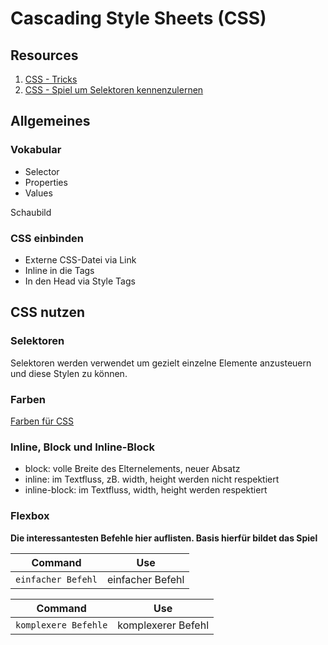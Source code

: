 # Cascading Style Sheets (CSS)

## Resources

1. [CSS - Tricks](https://css-tricks.com/)
1. [CSS - Spiel um Selektoren kennenzulernen](https://flukeout.github.io/)

## Allgemeines

### Vokabular

- Selector
- Properties
- Values

Schaubild

### CSS einbinden

- Externe CSS-Datei via Link
- Inline in die Tags
- In den Head via Style Tags

## CSS nutzen

### Selektoren

Selektoren werden verwendet um gezielt einzelne Elemente anzusteuern und diese Stylen zu können.

### Farben

[Farben für CSS](https://www.w3schools.com/colors/)

### Inline, Block und Inline-Block

- block: volle Breite des Elternelements, neuer Absatz
- inline: im Textfluss, zB. width, height werden nicht respektiert
- inline-block: im Textfluss, width, height werden respektiert

### Flexbox

**Die interessantesten Befehle hier auflisten. Basis hierfür bildet das Spiel**

| Command            | Use              |
| ------------------ | ---------------- |
| `einfacher Befehl` | einfacher Befehl |

| Command              | Use                |
| -------------------- | ------------------ |
| `komplexere Befehle` | komplexerer Befehl |
